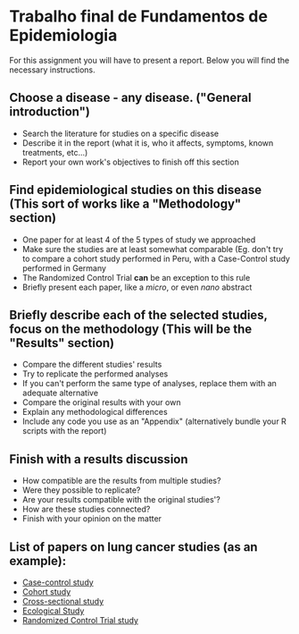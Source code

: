 # Trabalho final de Fundamentos de Epidemiologia

For this assignment you will have to present a report. Below you will find the necessary instructions.


## Choose a disease - any disease. ("General introduction")

* Search the literature for studies on a specific disease
* Describe it in the report (what it is, who it affects, symptoms, known treatments, etc...)
* Report your own work's objectives to finish off this section


## Find epidemiological studies on this disease (This sort of works like a "Methodology" section)

* One paper for at least 4 of the 5 types of study we approached
* Make sure the studies are at least somewhat comparable (Eg. don't try to compare a cohort study performed in Peru, with a Case-Control study performed in Germany
 * The Randomized Control Trial **can** be an exception to this rule
* Briefly present each paper, like a *micro*, or even *nano* abstract


## Briefly describe each of the selected studies, focus on the methodology (This will be the "Results" section)

* Compare the different studies' results
* Try to replicate the performed analyses
 * If you can't perform the same type of analyses, replace them with an adequate alternative
* Compare the original results with your own
 * Explain any methodological differences
* Include any code you use as an "Appendix" (alternatively bundle your R scripts with the report) 


## Finish with a results discussion

* How compatible are the results from multiple studies?
* Were they possible to replicate?
 * Are your results compatible with the original studies'?
* How are these studies connected?
* Finish with your opinion on the matter


## List of papers on lung cancer studies (as an example):

* [Case-control study](https://bmccancer.biomedcentral.com/articles/10.1186/1471-2407-14-860)
* [Cohort study](https://doi.org/10.1136/bmj.312.7041.1259)
* [Cross-sectional study](https://doi.org/10.1186/s12885-019-6451-1)
* [Ecological Study](https://doi.org/10.3390/ijerph18041896)
* [Randomized Control Trial study](https://doi.org/10.1016/j.jtho.2019.04.024)

